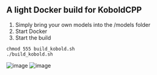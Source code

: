 ## A light Docker build for KoboldCPP 

1. Simply bring your own models into the /models folder
2. Start Docker
3. Start the build
```
chmod 555 build_kobold.sh
./build_kobold.sh
```

![image](https://github.com/snakewizardd/koboldCppDocker/assets/83378208/1eed7b40-3936-4441-bdbc-f79f20969032)
![image](https://github.com/snakewizardd/koboldCppDocker/assets/83378208/499204fb-bd7d-4267-a3b7-8562f94aaa6b)
